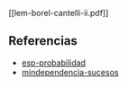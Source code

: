 [[lem-borel-cantelli-ii.pdf]]

## Referencias
- [esp-probabilidad](./esp-probabilidad.md)
- [mindependencia-sucesos](./mindependencia-sucesos.md)

